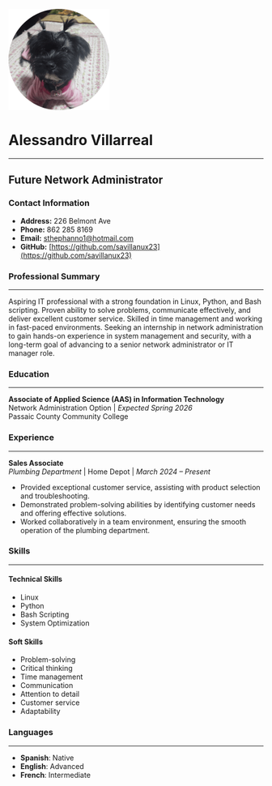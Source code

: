 ![profile picture](pfp.png)

# Alessandro Villarreal  
<hr>  

## Future Network Administrator

### Contact Information
- **Address:** 226 Belmont Ave
- **Phone:** 862 285 8169
- **Email:** sthephanno1@hotmail.com
- **GitHub:** [https://github.com/savillanux23](https://github.com/savillanux23)

### Professional Summary  
<hr>  
Aspiring IT professional with a strong foundation in Linux, Python, and Bash scripting. Proven ability to solve problems, communicate effectively, and deliver excellent customer service. Skilled in time management and working in fast-paced environments. Seeking an internship in network administration to gain hands-on experience in system management and security, with a long-term goal of advancing to a senior network administrator or IT manager role.

### Education
<hr> 

**Associate of Applied Science (AAS) in Information Technology**  
Network Administration Option | *Expected Spring 2026*  
Passaic County Community College

### Experience
<hr> 

**Sales Associate**  
*Plumbing Department* | Home Depot | *March 2024 – Present*  
- Provided exceptional customer service, assisting with product selection and troubleshooting.  
- Demonstrated problem-solving abilities by identifying customer needs and offering effective solutions.  
- Worked collaboratively in a team environment, ensuring the smooth operation of the plumbing department.

### Skills
<hr> 

#### Technical Skills
- Linux  
- Python  
- Bash Scripting   
- System Optimization 

#### Soft Skills
- Problem-solving  
- Critical thinking  
- Time management  
- Communication  
- Attention to detail  
- Customer service  
- Adaptability

### Languages
<hr> 

- **Spanish**: Native  
- **English**: Advanced  
- **French**: Intermediate
